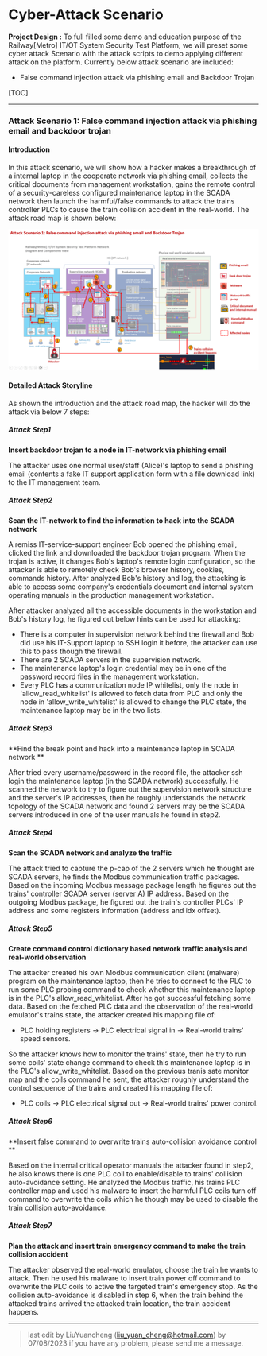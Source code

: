 # Cyber-Attack Scenario

**Project Design :** To full filled some demo and education purpose of the Railway[Metro] IT/OT System Security Test Platform, we will preset some cyber attack Scenario with the attack scripts to demo applying different attack on the platform. Currently below attack scenario are included: 

- False command injection attack via phishing email and Backdoor Trojan

[TOC]

------

### Attack Scenario 1: False command injection attack via phishing email and backdoor trojan

#### Introduction 

In this attack scenario, we will show how a hacker makes a breakthrough of a internal laptop in the cooperate network via phishing email, collects the critical documents from management workstation, gains the remote control of a security-careless configured maintenance laptop in the SCADA network then launch the harmful/false commands to attack the trains controller PLCs to cause the train collision accident in the real-world. The attack road map is shown below:

![](img/falseCmdInjection.png)

#### Detailed Attack Storyline

As shown the introduction and the attack road map, the hacker will do the attack via below 7 steps: 

##### Attack Step1

**Insert backdoor trojan to a node in IT-network via phishing email** 

The attacker uses one normal user/staff (Alice)'s laptop to send a phishing email (contents a fake IT support application form with a file download link)  to the IT management team.

##### Attack Step2

**Scan the IT-network to find the information to hack into the SCADA network**

A remiss IT-service-support engineer Bob opened the phishing email, clicked the link and downloaded the backdoor trojan program. When the trojan is active, it changes Bob's laptop's remote login configuration, so the attacker is able to remotely check Bob's browser history,  cookies, commands history. After analyzed Bob's history and log, the attacking is able to access some company's credentials document and internal system operating manuals in the production management workstation. 

After attacker analyzed all the accessible documents in the workstation and Bob's history log, he figured out below hints can be used for attacking:

- There is a computer in supervision network behind the firewall and Bob did use his IT-Support laptop to SSH login it before, the attacker can use this to pass though the firewall.
- There are 2 SCADA servers in the supervision network.
- The maintenance laptop's login credential may be in one of the password record files in the management workstation.
- Every PLC has a communication node IP whitelist, only the node in 'allow_read_whitelist' is allowed to fetch data from PLC and only the node in 'allow_write_whitelist' is allowed to change the PLC state, the maintenance laptop may be in the two lists.

##### Attack Step3

**Find the break point and hack into a maintenance laptop in SCADA network **

After tried every username/password in the record file, the attacker ssh login the maintenance laptop (in the SCADA network) successfully. He scanned the network to try to figure out the supervision network structure and the server's IP addresses, then he roughly understands the network topology of the SCADA network and found 2 servers may be the SCADA servers introduced in one of the user manuals he found in step2.

##### Attack Step4

**Scan the SCADA network and analyze the traffic** 

The attack tried to capture the p-cap of the 2 servers which he thought are SCADA servers, he finds the Modbus communication traffic packages. Based on the incoming Modbus message package length he figures out the trains' controller SCADA server (server A) IP address. Based on the outgoing Modbus package, he figured out the train's controller PLCs' IP address and some registers information (address and idx offset).

##### Attack Step5

**Create command control dictionary based network traffic analysis and real-world observation** 

The attacker created his own Modbus communication client (malware) program on the maintenance laptop, then he tries to connect to the PLC to run some PLC probing command to check whether this maintenance laptop is in the PLC's allow_read_whitelist. After he got successful fetching some data. Based on the fetched PLC data and the observation of the real-world emulator's trains state, the attacker created his mapping file of:

- PLC holding registers -> PLC electrical signal in -> Real-world trains' speed sensors.

So the attacker knows how to monitor the trains' state, then he try to run some coils' state change command to check this maintenance laptop is in the PLC's allow_write_whitelist. Based on the previous tranis sate monitor map and the coils command he sent, the attacker roughly understand the control sequence of the trains and created his mapping file of:

- PLC coils -> PLC electrical signal out -> Real-world trains' power control.

##### Attack Step6

**Insert false command to overwrite trains auto-collision avoidance control **

Based on the internal critical operator manuals the attacker found in step2, he also knows there is one PLC coil to enable/disable to trains' collision auto-avoidance setting. He analyzed the Modbus traffic, his trains PLC controller map and used his malware to insert the harmful PLC coils turn off command to overwrite the coils which he though may be used to disable the train collision auto-avoidance.

##### Attack Step7

**Plan the attack and insert train emergency command to make the train collision accident**

The attacker observed the real-world emulator, choose the train he wants to attack. Then he used his malware to insert train power off command to overwrite the PLC coils to active the targeted train's emergency stop. As the collision auto-avoidance is disabled in step 6, when the train behind the attacked trains arrived the attacked train location, the train accident happens.





------

> last edit by LiuYuancheng (liu_yuan_cheng@hotmail.com) by 07/08/2023 if you have any problem, please send me a message. 

